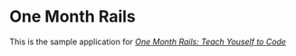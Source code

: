 # One Month Rails

This is the sample application for
[*One Month Rails: Teach Youself to Code*](http://onemonthrails.com)